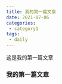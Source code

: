 ```yaml
---
title: 我的第一篇文章
date: 2021-07-06
categories:
 - category1
tags:
 - daily
---
```


这是我的第一篇文章
### 我的第一篇文章